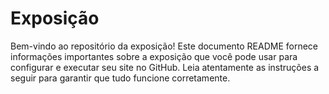 # Exposição

Bem-vindo ao repositório da exposição! Este documento README fornece informações importantes sobre a exposição que você pode usar para configurar e executar seu site no GitHub. Leia atentamente as instruções a seguir para garantir que tudo funcione corretamente.
